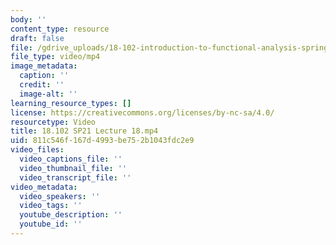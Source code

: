 ```yaml
---
body: ''
content_type: resource
draft: false
file: /gdrive_uploads/18-102-introduction-to-functional-analysis-spring-2021/1zo92CHR1WsFdcoZDaBZWKwsWNsQjk5q8/18102-sp21-lecture-18.mp4
file_type: video/mp4
image_metadata:
  caption: ''
  credit: ''
  image-alt: ''
learning_resource_types: []
license: https://creativecommons.org/licenses/by-nc-sa/4.0/
resourcetype: Video
title: 18.102 SP21 Lecture 18.mp4
uid: 811c546f-167d-4993-be75-2b1043fdc2e9
video_files:
  video_captions_file: ''
  video_thumbnail_file: ''
  video_transcript_file: ''
video_metadata:
  video_speakers: ''
  video_tags: ''
  youtube_description: ''
  youtube_id: ''
---
```

